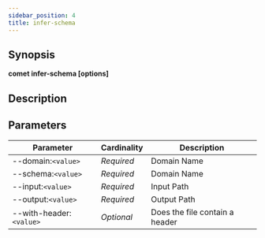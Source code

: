 ```yaml
---
sidebar_position: 4
title: infer-schema
---
```



## Synopsis

**comet infer-schema [options]**

## Description


## Parameters

Parameter|Cardinality|Description
---|---|---
--domain:`<value>`|*Required*|Domain Name
--schema:`<value>`|*Required*|Domain Name
--input:`<value>`|*Required*|Input Path
--output:`<value>`|*Required*|Output Path
--with-header:`<value>`|*Optional*|Does the file contain a header
